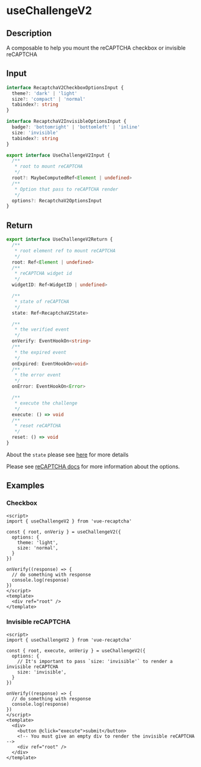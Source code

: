 # useChallengeV2

## Description
A composable to help you mount the reCAPTCHA checkbox or invisible reCAPTCHA

## Input

```ts
interface RecaptchaV2CheckboxOptionsInput {
  theme?: 'dark' | 'light'
  size?: 'compact' | 'normal'
  tabindex?: string
}

interface RecaptchaV2InvisibleOptionsInput {
  badge?: 'bottomright' | 'bottomleft' | 'inline'
  size: 'invisible'
  tabindex?: string
}

export interface UseChallengeV2Input {
  /**
   * root to mount reCAPTCHA
   */
  root?: MaybeComputedRef<Element | undefined>
  /**
   * Option that pass to reCAPTCHA render
   */
  options?: RecaptchaV2OptionsInput
}
```

## Return

```ts
export interface UseChallengeV2Return {
  /**
   * root element ref to mount reCAPTCHA
   */
  root: Ref<Element | undefined>
  /**
   * reCAPTCHA widget id
   */
  widgetID: Ref<WidgetID | undefined>

  /**
   * state of reCAPTCHA
   */
  state: Ref<RecaptchaV2State>

  /**
   * the verified event
   */
  onVerify: EventHookOn<string>
  /**
   * the expired event
   */
  onExpired: EventHookOn<void>
  /**
   * the error event
   */
  onError: EventHookOn<Error>

  /**
   * execute the challenge
   */
  execute: () => void
  /**
   * reset reCAPTCHA
   */
  reset: () => void
}
```

About the `state` please see [here](../components/challenge-v2#recaptchav2state) for more details

Please see [reCAPTCHA docs](https://developers.google.com/recaptcha/docs/display#render_param) for more information about the options.

## Examples

### Checkbox

```vue
<script>
import { useChallengeV2 } from 'vue-recaptcha'

const { root, onVeriy } = useChallengeV2({
  options: {
    theme: 'light',
    size: 'normal',
  }
})

onVerify((response) => {
  // do something with response
  console.log(response)
})
</script>
<template>
  <div ref="root" />
</template>
```

### Invisible reCAPTCHA

```vue
<script>
import { useChallengeV2 } from 'vue-recaptcha'

const { root, execute, onVeriy } = useChallengeV2({
  options: {
    // It's important to pass `size: 'invisible'` to render a invisible reCAPTCHA
    size: 'invisible',
  }
})

onVerify((response) => {
  // do something with response
  console.log(response)
})
</script>
<template>
  <div>
    <button @click="execute">submit</button>
    <!-- You must give an empty div to render the invisible reCAPTCHA -->
    <div ref="root" />
  </div>
</template>
```
